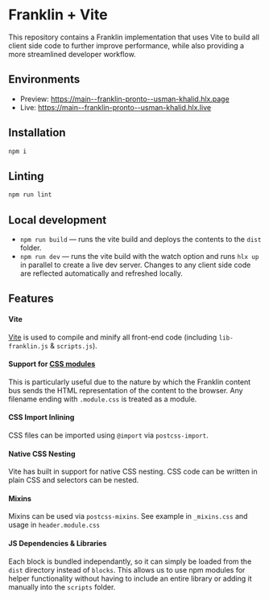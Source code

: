 # Franklin + Vite
This repository contains a Franklin implementation that uses Vite to build all client side code to further improve performance, while also providing a more streamlined developer workflow.

## Environments
- Preview: https://main--franklin-pronto--usman-khalid.hlx.page
- Live: https://main--franklin-pronto--usman-khalid.hlx.live

## Installation

```sh
npm i
```

## Linting

```sh
npm run lint
```

## Local development
- `npm run build` — runs the vite build and deploys the contents to the `dist` folder.
- `npm run dev` — runs the vite build with the watch option and runs `hlx up` in parallel to create a live dev server. Changes to any client side code are reflected automatically and refreshed locally.

## Features
#### Vite 
[Vite](https://vitejs.dev/) is used to compile and minify all front-end code (including `lib-franklin.js` & `scripts.js`).

#### Support for [CSS modules](https://css-tricks.com/css-modules-part-1-need/)
This is particularly useful due to the nature by which the Franklin content bus sends the HTML representation of the content to the browser. Any filename ending with `.module.css` is treated as a module.

#### CSS Import Inlining
CSS files can be imported using `@import` via `postcss-import`.

#### Native CSS Nesting
Vite has built in support for native CSS nesting. CSS code can be written in plain CSS and selectors can be nested.

#### Mixins
Mixins can be used via `postcss-mixins`. See example in `_mixins.css` and usage in `header.module.css`

#### JS Dependencies & Libraries
Each block is bundled independantly, so it can simply be loaded from the `dist` directory instead of `blocks`. This allows us to use npm modules for helper functionality without having to include an entire library or adding it manually into the `scripts` folder.
